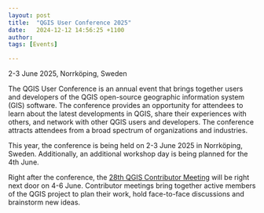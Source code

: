```yaml
---
layout: post
title:  "QGIS User Conference 2025"
date:   2024-12-12 14:56:25 +1100
author: 
tags: [Events]

---
```


2-3 June 2025, Norrköping, Sweden

The QGIS User Conference is an annual event that brings together users and developers of the QGIS open-source geographic information system (GIS) software. The conference provides an opportunity for attendees to learn about the latest developments in QGIS, share their experiences with others, and network with other QGIS users and developers. The conference attracts attendees from a broad spectrum of organizations and industries.

This year, the conference is being held on 2-3 June 2025 in Norrköping, Sweden. Additionally, an additional workshop day is being planned for the 4th June.

Right after the conference, the [28th QGIS Contributor Meeting](https://github.com/qgis/QGIS/wiki/28th-Contributor-Meeting-in-Norrk%C3%B6ping) will be right next door on 4-6 June. Contributor meetings bring together active members of the QGIS project to plan their work, hold face-to-face discussions and brainstorm new ideas.